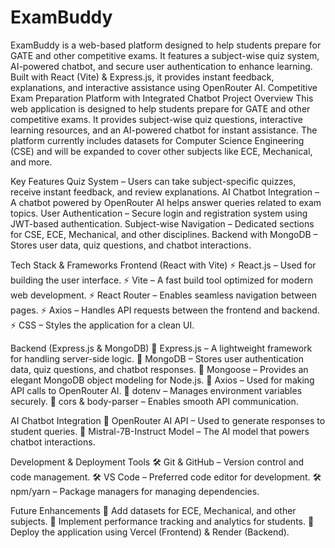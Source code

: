 # ExamBuddy
ExamBuddy is a web-based platform designed to help students prepare for GATE and other competitive exams. It features a subject-wise quiz system, AI-powered chatbot, and secure user authentication to enhance learning. Built with React (Vite) &amp; Express.js, it provides instant feedback, explanations, and interactive assistance using OpenRouter AI.
Competitive Exam Preparation Platform with Integrated Chatbot
Project Overview
This web application is designed to help students prepare for GATE and other competitive exams. It provides subject-wise quiz questions, interactive learning resources, and an AI-powered chatbot for instant assistance. The platform currently includes datasets for Computer Science Engineering (CSE) and will be expanded to cover other subjects like ECE, Mechanical, and more.

Key Features
 Quiz System – Users can take subject-specific quizzes, receive instant feedback, and review explanations.
 AI Chatbot Integration – A chatbot powered by OpenRouter AI helps answer queries related to exam topics.
 User Authentication – Secure login and registration system using JWT-based authentication.
 Subject-wise Navigation – Dedicated sections for CSE, ECE, Mechanical, and other disciplines.
 Backend with MongoDB – Stores user data, quiz questions, and chatbot interactions.

Tech Stack & Frameworks
Frontend (React with Vite)
⚡ React.js – Used for building the user interface.
⚡ Vite – A fast build tool optimized for modern web development.
⚡ React Router – Enables seamless navigation between pages.
⚡ Axios – Handles API requests between the frontend and backend.
⚡ CSS – Styles the application for a clean UI.

Backend (Express.js & MongoDB)
🚀 Express.js – A lightweight framework for handling server-side logic.
🚀 MongoDB – Stores user authentication data, quiz questions, and chatbot responses.
🚀 Mongoose – Provides an elegant MongoDB object modeling for Node.js.
🚀 Axios – Used for making API calls to OpenRouter AI.
🚀 dotenv – Manages environment variables securely.
🚀 cors & body-parser – Enables smooth API communication.

AI Chatbot Integration
🤖 OpenRouter AI API – Used to generate responses to student queries.
🤖 Mistral-7B-Instruct Model – The AI model that powers chatbot interactions.

Development & Deployment Tools
🛠 Git & GitHub – Version control and code management.
🛠 VS Code – Preferred code editor for development.
🛠 npm/yarn – Package managers for managing dependencies.

Future Enhancements
🔹 Add datasets for ECE, Mechanical, and other subjects.
🔹 Implement performance tracking and analytics for students.
🔹 Deploy the application using Vercel (Frontend) & Render (Backend).
